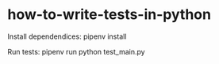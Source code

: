 # how-to-write-tests-in-python

Install dependendices:
  pipenv install 
 
Run tests:
  pipenv run python test_main.py
  
